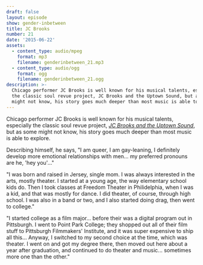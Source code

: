 ```yaml
---
draft: false
layout: episode
show: gender-inbetween
title: JC Brooks
number: 21
date: '2015-06-22'
assets:
  - content_type: audio/mpeg
    format: mp3
    filename: genderinbetween_21.mp3
  - content_type: audio/ogg
    format: ogg
    filename: genderinbetween_21.ogg
description: >-
  Chicago performer JC Brooks is well known for his musical talents, especially
  the classic soul revue project, JC Brooks and the Uptown Sound, but as some
  might not know, his story goes much deeper than most music is able to explore.
---
```

Chicago performer JC Brooks is well known for his musical talents, especially the classic soul revue project, [*JC Brooks and the Uptown Sound*](http://jcbrooksandtheuptownsound.com), but as some might not know, his story goes much deeper than most music is able to explore.

Describing himself, he says, "I am queer, I am gay-leaning, I definitely develop more emotional relationships with men... my preferred pronouns are he, 'hey you'..."

"I was born and raised in Jersey, single mom. I was always interested in the arts, mostly theater. I started at a young age, the way elementary school kids do. Then I took classes at Freedom Theater in Philidelphia, when I was a kid, and that was mostly for dance. I did theater, of course, through high school. I was also in a band or two, and I also started doing drag, then went to college."

"I started college as a film major... before their was a digital program out in Pittsburgh. I went to Point Park College; they shopped out all of their film stuff to Pittsburgh Filmmakers' Institute, and it was super expensive to ship all this... Anyway, I switched to my second choice at the time, which was theater. I went on and got my degree there, then moved out here about a year after graduation, and continued to do theater and music... sometimes more one than the other."